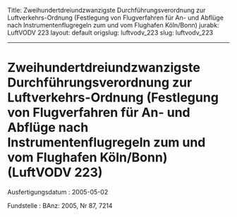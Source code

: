 Title: Zweihundertdreiundzwanzigste Durchführungsverordnung zur Luftverkehrs-Ordnung
  (Festlegung von Flugverfahren für An- und Abflüge nach Instrumentenflugregeln zum
  und vom Flughafen Köln/Bonn)
jurabk: LuftVODV 223
layout: default
origslug: luftvodv_223
slug: luftvodv_223

---

# Zweihundertdreiundzwanzigste Durchführungsverordnung zur Luftverkehrs-Ordnung (Festlegung von Flugverfahren für An- und Abflüge nach Instrumentenflugregeln zum und vom Flughafen Köln/Bonn) (LuftVODV 223)

Ausfertigungsdatum
:   2005-05-02

Fundstelle
:   BAnz: 2005, Nr 87, 7214

